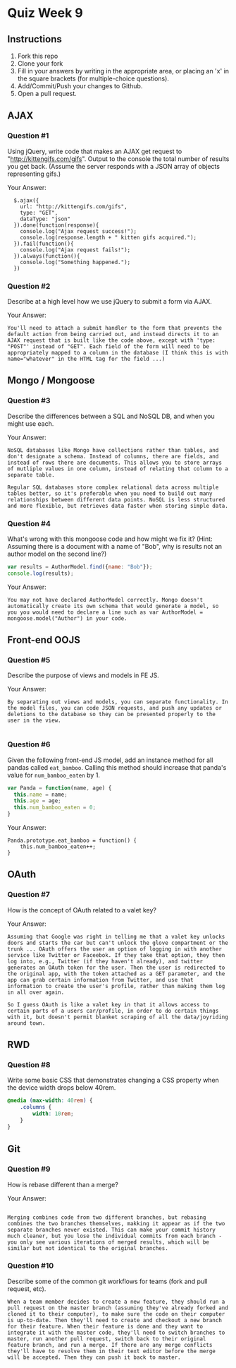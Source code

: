 # Quiz Week 9

## Instructions

1. Fork this repo
2. Clone your fork
3. Fill in your answers by writing in the appropriate area, or placing an 'x' in
the square brackets (for multiple-choice questions).
4. Add/Commit/Push your changes to Github.
5. Open a pull request.

## AJAX

### Question #1

Using jQuery, write code that makes an AJAX get request to "http://kittengifs.com/gifs". Output to the console the total number of results you get back. (Assume the server responds with a JSON array of objects representing gifs.)

Your Answer:
```
  $.ajax({
    url: "http://kittengifs.com/gifs",
    type: "GET",
    dataType: "json"
  }).done(function(response){
    console.log("Ajax request success!");
    console.log(response.length + " kitten gifs acquired.");
  }).fail(function(){
    console.log("Ajax request fails!");
  }).always(function(){
    console.log("Something happened.");
  })

```

### Question #2

Describe at a high level how we use jQuery to submit a form via AJAX.

Your Answer:
```
You'll need to attach a submit handler to the form that prevents the default action from being carried out, and instead directs it to an AJAX request that is built like the code above, except with 'type: "POST"' instead of "GET". Each field of the form will need to be appropriately mapped to a column in the database (I think this is with name="whatever" in the HTML tag for the field ...)

```


## Mongo / Mongoose

### Question #3

Describe the differences between a SQL and NoSQL DB, and when you might use each.

Your Answer:
```
NoSQL databases like Mongo have collections rather than tables, and don't designate a schema. Instead of columns, there are fields, and instead of rows there are documents. This allows you to store arrays of mutliple values in one column, instead of relating that column to a separate table.

Regular SQL databases store complex relational data across multiple tables better, so it's preferable when you need to build out many relationships between different data points. NoSQL is less structured and more flexible, but retrieves data faster when storing simple data.

```


### Question #4

What's wrong with this mongoose code and how might we fix it?
(Hint: Assuming there is a document with a name of "Bob", why is results not an author model on the second line?)

```js
var results = AuthorModel.find({name: "Bob"});
console.log(results);
```

Your Answer:
```
You may not have declared AuthorModel correctly. Mongo doesn't automatically create its own schema that would generate a model, so you you would need to declare a line such as var AuthorModel = mongoose.model("Author") in your code.

```

## Front-end OOJS

### Question #5

Describe the purpose of views and models in FE JS.

Your Answer:
```
By separating out views and models, you can separate functionality. In the model files, you can code JSON requests, and push any updates or deletions to the database so they can be presented properly to the user in the view.


```

### Question #6

Given the following front-end JS model, add an instance method for all pandas called `eat_bamboo`. Calling this method should increase that panda's value for `num_bamboo_eaten` by 1.

```js
var Panda = function(name, age) {
  this.name = name;
  this.age = age;
  this.num_bamboo_eaten = 0;
}
```

Your Answer:
```
Panda.prototype.eat_bamboo = function() {
	this.num_bamboo_eaten++;
}

```


## OAuth

### Question #7

How is the concept of OAuth related to a valet key?

Your Answer:
```
Assuming that Google was right in telling me that a valet key unlocks doors and starts the car but can't unlock the glove compartment or the trunk ... OAuth offers the user an option of logging in with another service like Twitter or Faceebok. If they take that option, they then log into, e.g., Twitter (if they haven't already), and twitter generates an OAuth token for the user. Then the user is redirected to the original app, with the token attached as a GET parameter, and the app can grab certain information from Twitter, and use that information to create the user's profile, rather than making them log in all over again.

So I guess OAuth is like a valet key in that it allows access to certain parts of a users car/profile, in order to do certain things with it, but doesn't permit blanket scraping of all the data/joyriding around town.

```


## RWD

### Question #8

Write some basic CSS that demonstrates changing a CSS property when the device width drops below 40rem.

```css
@media (max-width: 40rem) {
	.columns {
		width: 10rem;
	}
}

```

## Git

### Question #9

How is rebase different than a merge?

Your Answer:
```

Merging combines code from two different branches, but rebasing combines the two branches themselves, makking it appear as if the two separate branches never existed. This can make your commit history much cleaner, but you lose the individual commits from each branch - you only see various iterations of merged results, which will be similar but not identical to the original branches. 

```

### Question #10

Describe some of the common git workflows for teams (fork and pull request, etc).

```
When a team member decides to create a new feature, they should run a pull request on the master branch (assuming they've already forked and cloned it to their computer), to make sure the code on their computer is up-to-date. Then they'll need to create and checkout a new branch for their feature. When their feature is done and they want to integrate it with the master code, they'll need to switch branches to master, run another pull request, switch back to their original feature branch, and run a merge. If there are any merge conflicts they'll have to resolve them in their text editor before the merge will be accepted. Then they can push it back to master.

```
